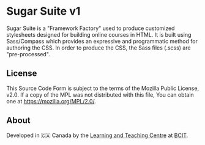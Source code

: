 <!-- SPDX-License-Identifier: MPL-2.0 -->

# Sugar Suite v1

Sugar Suite is a "Framework Factory" used to produce customized stylesheets designed for building online courses in HTML. It is built using Sass/Compass which provides an expressive and programmatic method for authoring the CSS. In order to produce the CSS, the Sass files (.scss) are "pre-processed".

## License

This Source Code Form is subject to the terms of the Mozilla Public License, v2.0. If a copy of the MPL was not distributed with this file, You can obtain one at <https://mozilla.org/MPL/2.0/>.

## About

Developed in 🇨🇦 Canada by the [Learning and Teaching Centre](https://www.bcit.ca/learning-teaching-centre/) at [BCIT](https://www.bcit.ca/).
